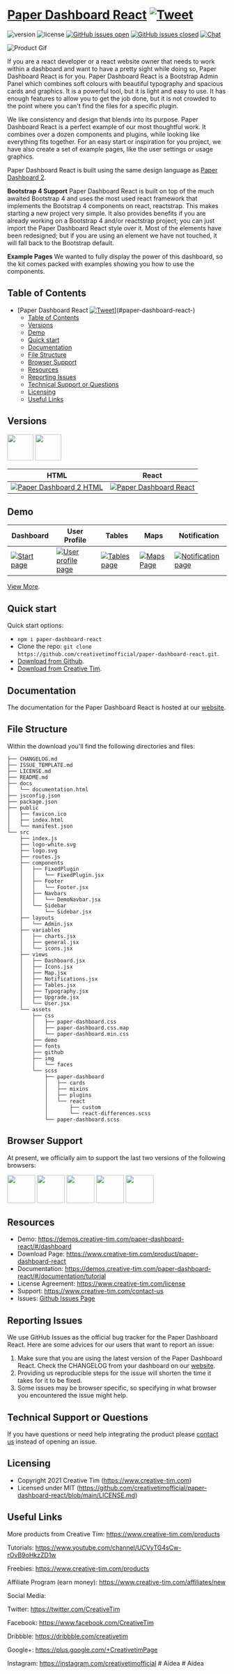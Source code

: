 # [Paper Dashboard React](https://demos.creative-tim.com/paper-dashboard-react/#/dashboard) [![Tweet](https://img.shields.io/twitter/url/http/shields.io.svg?style=social&logo=twitter)](https://twitter.com/intent/tweet?url=https%3A%2F%2Fdemos.creative-tim.com%2Fpaper-dashboard-react%2F%23%2Fdashboard&text=Paper%20Dashboard%20React%20by%20Creative%20Tim%20%7C%20Free%20React%20Admin%20Template&original_referer=https%3A%2F%2Fdemos.creative-tim.com%2Fpaper-dashboard-react%2F&via=creativetim&hashtags=react%2Ccreativetim%2Cpaper%2Cdashboard%2Cbootstrap%2Creactstrap%2Creactjs)



![version](https://img.shields.io/badge/version-1.3.0-blue.svg) ![license](https://img.shields.io/badge/license-MIT-blue.svg) [![GitHub issues open](https://img.shields.io/github/issues/creativetimofficial/paper-dashboard-react.svg?maxAge=2592000)]() [![GitHub issues closed](https://img.shields.io/github/issues-closed-raw/creativetimofficial/paper-dashboard-react.svg?maxAge=2592000)]()  [![Chat](https://img.shields.io/badge/chat-on%20discord-7289da.svg)](https://discord.gg/E4aHAQy)

![Product Gif](./src/assets/github/paper-dashboard-react.gif)

If you are a react developer or a react website owner that needs to work within a dashboard and want to have a pretty sight while doing so, Paper Dashboard React is for you. Paper Dashboard React is a Bootstrap Admin Panel which combines soft colours with beautiful typography and spacious cards and graphics. It is a powerful tool, but it is light and easy to use. It has enough features to allow you to get the job done, but it is not crowded to the point where you can't find the files for a specific plugin.

We like consistency and design that blends into its purpose. Paper Dashboard React is a perfect example of our most thoughtful work. It combines over a dozen components and plugins, while looking like everything fits together. For an easy start or inspiration for you project, we have also create a set of example pages, like the user settings or usage graphics.

Paper Dashboard React is built using the same design language as [Paper Dashboard 2](https://www.creative-tim.com/product/paper-dashboard-2).

**Bootstrap 4 Support** Paper Dashboard React is built on top of the much awaited Bootstrap 4 and uses the most used react framework that implements the Bootstrap 4 components on react, reactstrap. This makes starting a new project very simple. It also provides benefits if you are already working on a Bootstrap 4 and/or reactstrap project; you can just import the Paper Dashboard React style over it. Most of the elements have been redesigned; but if you are using an element we have not touched, it will fall back to the Bootstrap default.

**Example Pages** We wanted to fully display the power of this dashboard, so the kit comes packed with examples showing you how to use the components.

## Table of Contents

- [Paper Dashboard React [![Tweet](https://img.shields.io/twitter/url/http/shields.io.svg?style=social&logo=twitter)](https://twitter.com/intent/tweet?url=https%3A%2F%2Fdemos.creative-tim.com%2Fpaper-dashboard-react%2F%23%2Fdashboard&text=Paper%20Dashboard%20React%20by%20Creative%20Tim%20%7C%20Free%20React%20Admin%20Template&original_referer=https%3A%2F%2Fdemos.creative-tim.com%2Fpaper-dashboard-react%2F&via=creativetim&hashtags=react%2Ccreativetim%2Cpaper%2Cdashboard%2Cbootstrap%2Creactstrap%2Creactjs)](#paper-dashboard-react-)
  - [Table of Contents](#table-of-contents)
  - [Versions](#versions)
  - [Demo](#demo)
  - [Quick start](#quick-start)
  - [Documentation](#documentation)
  - [File Structure](#file-structure)
  - [Browser Support](#browser-support)
  - [Resources](#resources)
  - [Reporting Issues](#reporting-issues)
  - [Technical Support or Questions](#technical-support-or-questions)
  - [Licensing](#licensing)
  - [Useful Links](#useful-links)


## Versions

[<img src="https://s3.amazonaws.com/creativetim_bucket/github/html.png" width="60" height="60" />](https://www.creative-tim.com/product/paper-dashboard-2)
[<img src="https://s3.amazonaws.com/creativetim_bucket/github/react.svg" width="60" height="60" />](https://www.creative-tim.com/product/paper-dashboard-react)


| HTML | React |
| --- | --- |
| [![Paper Dashboard 2 HTML](https://s3.amazonaws.com/creativetim_bucket/products/86/thumb/opt_pd2_thumbnail.jpg)](https://www.creative-tim.com/product/paper-dashboard-2) | [![Paper Dashboard React](https://s3.amazonaws.com/creativetim_bucket/products/98/thumb/opt_pd_react_thumbnail.jpg)](https://www.creative-tim.com/product/paper-dashboard-react) |

## Demo

| Dashboard | User Profile | Tables | Maps | Notification |
| --- | --- | --- | --- | --- |
| [![Start page](./src/assets/github/paper-dashboard-react-dashboard-page.png)](https://demos.creative-tim.com/paper-dashboard-react/#/dashboard) | [![User profile page](./src/assets/github/paper-dashboard-react-user-page.png)](https://demos.creative-tim.com/paper-dashboard-react/#/user-page) | [![Tables page ](./src/assets/github/paper-dashboard-react-table-page.png)](https://demos.creative-tim.com/paper-dashboard-react/#/table-list) | [![Maps Page](./src/assets/github/paper-dashboard-react-maps-page.png)](https://demos.creative-tim.com/paper-dashboard-react/#/maps) | [![Notification page](./src/assets/github/paper-dashboard-react-notifications-page.png)](https://demos.creative-tim.com/paper-dashboard-react/#/notifications)

[View More](https://demos.creative-tim.com/paper-dashboard-react/#/dashboard).


## Quick start

Quick start options:

- `npm i paper-dashboard-react`
- Clone the repo: `git clone https://github.com/creativetimofficial/paper-dashboard-react.git`.
- [Download from Github](https://github.com/creativetimofficial/paper-dashboard-react/archive/main.zip).
- [Download from Creative Tim](https://www.creative-tim.com/product/paper-dashboard-react).


## Documentation
The documentation for the Paper Dashboard React is hosted at our [website](https://demos.creative-tim.com/paper-dashboard-react/#/documentation/tutorial).


## File Structure

Within the download you'll find the following directories and files:

```
├── CHANGELOG.md
├── ISSUE_TEMPLATE.md
├── LICENSE.md
├── README.md
├── docs
│   └── documentation.html
├── jsconfig.json
├── package.json
├── public
│   ├── favicon.ico
│   ├── index.html
│   └── manifest.json
└── src
    ├── index.js
    ├── logo-white.svg
    ├── logo.svg
    ├── routes.js
    ├── components
    │   ├── FixedPlugin
    │   │   └── FixedPlugin.jsx
    │   ├── Footer
    │   │   └── Footer.jsx
    │   ├── Navbars
    │   │   └── DemoNavbar.jsx
    │   └── Sidebar
    │       └── Sidebar.jsx
    ├── layouts
    │   └── Admin.jsx
    ├── variables
    │   ├── charts.jsx
    │   ├── general.jsx
    │   └── icons.jsx
    ├── views
    │   ├── Dashboard.jsx
    │   ├── Icons.jsx
    │   ├── Map.jsx
    │   ├── Notifications.jsx
    │   ├── Tables.jsx
    │   ├── Typography.jsx
    │   ├── Upgrade.jsx
    │   └── User.jsx
    └── assets
        ├── css
        │   ├── paper-dashboard.css
        │   ├── paper-dashboard.css.map
        │   └── paper-dashboard.min.css
        ├── demo
        ├── fonts
        ├── github
        ├── img
        │   └── faces
        └── scss
            ├── paper-dashboard
            │   ├── cards
            │   ├── mixins
            │   ├── plugins
            │   └── react
            │       ├── custom
            │       └── react-differences.scss
            └── paper-dashboard.scss
```

## Browser Support

At present, we officially aim to support the last two versions of the following browsers:

<img src="https://s3.amazonaws.com/creativetim_bucket/github/browser/chrome.png" width="64" height="64"> <img src="https://s3.amazonaws.com/creativetim_bucket/github/browser/firefox.png" width="64" height="64"> <img src="https://s3.amazonaws.com/creativetim_bucket/github/browser/edge.png" width="64" height="64"> <img src="https://s3.amazonaws.com/creativetim_bucket/github/browser/safari.png" width="64" height="64"> <img src="https://s3.amazonaws.com/creativetim_bucket/github/browser/opera.png" width="64" height="64">


## Resources
- Demo: https://demos.creative-tim.com/paper-dashboard-react/#/dashboard
- Download Page: https://www.creative-tim.com/product/paper-dashboard-react
- Documentation: https://demos.creative-tim.com/paper-dashboard-react/#/documentation/tutorial
- License Agreement: https://www.creative-tim.com/license
- Support: https://www.creative-tim.com/contact-us
- Issues: [Github Issues Page](https://github.com/creativetimofficial/paper-dashboard-react/issues)

## Reporting Issues
We use GitHub Issues as the official bug tracker for the Paper Dashboard React. Here are some advices for our users that want to report an issue:

1. Make sure that you are using the latest version of the Paper Dashboard React. Check the CHANGELOG from your dashboard on our [website](https://www.creative-tim.com/).
2. Providing us reproducible steps for the issue will shorten the time it takes for it to be fixed.
3. Some issues may be browser specific, so specifying in what browser you encountered the issue might help.

## Technical Support or Questions

If you have questions or need help integrating the product please [contact us](https://www.creative-tim.com/contact-us) instead of opening an issue.

## Licensing

- Copyright 2021 Creative Tim (https://www.creative-tim.com)
- Licensed under MIT (https://github.com/creativetimofficial/paper-dashboard-react/blob/main/LICENSE.md)

## Useful Links

More products from Creative Tim: <https://www.creative-tim.com/products>

Tutorials: <https://www.youtube.com/channel/UCVyTG4sCw-rOvB9oHkzZD1w>

Freebies: <https://www.creative-tim.com/products>

Affiliate Program (earn money): <https://www.creative-tim.com/affiliates/new>

Social Media:

Twitter: <https://twitter.com/CreativeTim>

Facebook: <https://www.facebook.com/CreativeTim>

Dribbble: <https://dribbble.com/creativetim>

Google+: <https://plus.google.com/+CreativetimPage>

Instagram: <https://instagram.com/creativetimofficial>
#   A i d e a  
 #   A i d e a  
 